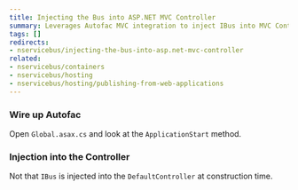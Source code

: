 ```yaml
---
title: Injecting the Bus into ASP.NET MVC Controller
summary: Leverages Autofac MVC integration to inject IBus into MVC Controllers.
tags: []
redirects:
- nservicebus/injecting-the-bus-into-asp.net-mvc-controller
related:
- nservicebus/containers
- nservicebus/hosting
- nservicebus/hosting/publishing-from-web-applications
---
```



### Wire up Autofac

Open `Global.asax.cs` and look at the `ApplicationStart` method.

<!-- import ApplicationStart -->


### Injection into the Controller

Not that `IBus` is injected into the `DefaultController` at construction time.

<!-- import Controller -->
